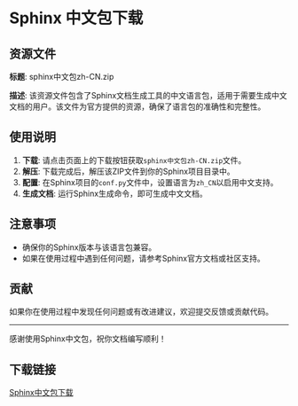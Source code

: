 # Sphinx 中文包下载

## 资源文件

**标题**: sphinx中文包zh-CN.zip

**描述**: 该资源文件包含了Sphinx文档生成工具的中文语言包，适用于需要生成中文文档的用户。该文件为官方提供的资源，确保了语言包的准确性和完整性。

## 使用说明

1. **下载**: 请点击页面上的下载按钮获取`sphinx中文包zh-CN.zip`文件。
2. **解压**: 下载完成后，解压该ZIP文件到你的Sphinx项目目录中。
3. **配置**: 在Sphinx项目的`conf.py`文件中，设置语言为`zh_CN`以启用中文支持。
4. **生成文档**: 运行Sphinx生成命令，即可生成中文文档。

## 注意事项

- 确保你的Sphinx版本与该语言包兼容。
- 如果在使用过程中遇到任何问题，请参考Sphinx官方文档或社区支持。

## 贡献

如果你在使用过程中发现任何问题或有改进建议，欢迎提交反馈或贡献代码。

---

感谢使用Sphinx中文包，祝你文档编写顺利！

## 下载链接

[Sphinx中文包下载](https://pan.quark.cn/s/4ce58c8486ad)